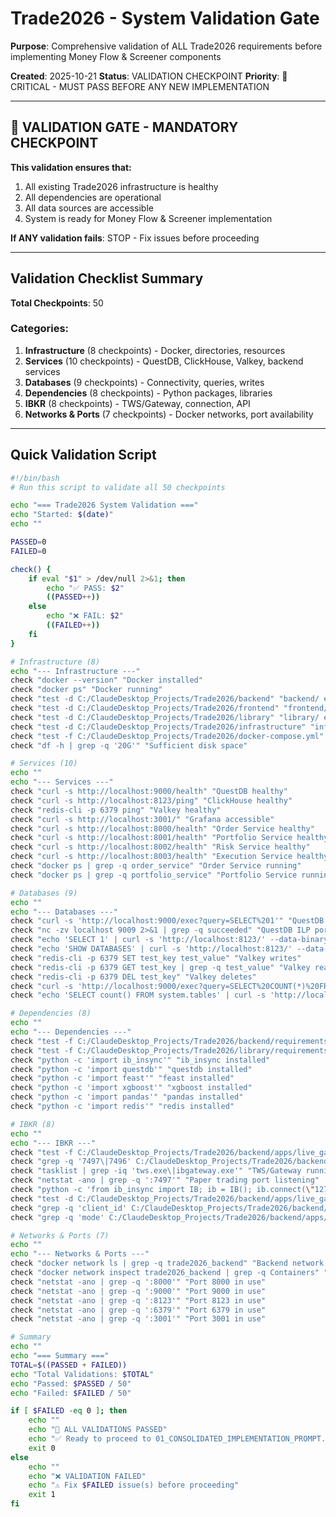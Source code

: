 # Trade2026 - System Validation Gate

**Purpose**: Comprehensive validation of ALL Trade2026 requirements before implementing Money Flow & Screener components

**Created**: 2025-10-21
**Status**: VALIDATION CHECKPOINT
**Priority**: 🔴 CRITICAL - MUST PASS BEFORE ANY NEW IMPLEMENTATION

---

## 🚦 VALIDATION GATE - MANDATORY CHECKPOINT

**This validation ensures that:**
1. All existing Trade2026 infrastructure is healthy
2. All dependencies are operational
3. All data sources are accessible
4. System is ready for Money Flow & Screener implementation

**If ANY validation fails**: STOP - Fix issues before proceeding

---

## Validation Checklist Summary

**Total Checkpoints**: 50

### Categories:
1. **Infrastructure** (8 checkpoints) - Docker, directories, resources
2. **Services** (10 checkpoints) - QuestDB, ClickHouse, Valkey, backend services
3. **Databases** (9 checkpoints) - Connectivity, queries, writes
4. **Dependencies** (8 checkpoints) - Python packages, libraries
5. **IBKR** (8 checkpoints) - TWS/Gateway, connection, API
6. **Networks & Ports** (7 checkpoints) - Docker networks, port availability

---

## Quick Validation Script

```bash
#!/bin/bash
# Run this script to validate all 50 checkpoints

echo "=== Trade2026 System Validation ==="
echo "Started: $(date)"
echo ""

PASSED=0
FAILED=0

check() {
    if eval "$1" > /dev/null 2>&1; then
        echo "✅ PASS: $2"
        ((PASSED++))
    else
        echo "❌ FAIL: $2"
        ((FAILED++))
    fi
}

# Infrastructure (8)
echo "--- Infrastructure ---"
check "docker --version" "Docker installed"
check "docker ps" "Docker running"
check "test -d C:/ClaudeDesktop_Projects/Trade2026/backend" "backend/ exists"
check "test -d C:/ClaudeDesktop_Projects/Trade2026/frontend" "frontend/ exists"
check "test -d C:/ClaudeDesktop_Projects/Trade2026/library" "library/ exists"
check "test -d C:/ClaudeDesktop_Projects/Trade2026/infrastructure" "infrastructure/ exists"
check "test -f C:/ClaudeDesktop_Projects/Trade2026/docker-compose.yml" "docker-compose.yml exists"
check "df -h | grep -q '20G'" "Sufficient disk space"

# Services (10)
echo ""
echo "--- Services ---"
check "curl -s http://localhost:9000/health" "QuestDB healthy"
check "curl -s http://localhost:8123/ping" "ClickHouse healthy"
check "redis-cli -p 6379 ping" "Valkey healthy"
check "curl -s http://localhost:3001/" "Grafana accessible"
check "curl -s http://localhost:8000/health" "Order Service healthy"
check "curl -s http://localhost:8001/health" "Portfolio Service healthy"
check "curl -s http://localhost:8002/health" "Risk Service healthy"
check "curl -s http://localhost:8003/health" "Execution Service healthy"
check "docker ps | grep -q order_service" "Order Service running"
check "docker ps | grep -q portfolio_service" "Portfolio Service running"

# Databases (9)
echo ""
echo "--- Databases ---"
check "curl -s 'http://localhost:9000/exec?query=SELECT%201'" "QuestDB queries"
check "nc -zv localhost 9009 2>&1 | grep -q succeeded" "QuestDB ILP port"
check "echo 'SELECT 1' | curl -s 'http://localhost:8123/' --data-binary @-" "ClickHouse queries"
check "echo 'SHOW DATABASES' | curl -s 'http://localhost:8123/' --data-binary @-" "ClickHouse databases"
check "redis-cli -p 6379 SET test_key test_value" "Valkey writes"
check "redis-cli -p 6379 GET test_key | grep -q test_value" "Valkey reads"
check "redis-cli -p 6379 DEL test_key" "Valkey deletes"
check "curl -s 'http://localhost:9000/exec?query=SELECT%20COUNT(*)%20FROM%20trades'" "QuestDB has data"
check "echo 'SELECT count() FROM system.tables' | curl -s 'http://localhost:8123/' --data-binary @-" "ClickHouse tables"

# Dependencies (8)
echo ""
echo "--- Dependencies ---"
check "test -f C:/ClaudeDesktop_Projects/Trade2026/backend/requirements.txt" "backend requirements.txt"
check "test -f C:/ClaudeDesktop_Projects/Trade2026/library/requirements.txt" "library requirements.txt"
check "python -c 'import ib_insync'" "ib_insync installed"
check "python -c 'import questdb'" "questdb installed"
check "python -c 'import feast'" "feast installed"
check "python -c 'import xgboost'" "xgboost installed"
check "python -c 'import pandas'" "pandas installed"
check "python -c 'import redis'" "redis installed"

# IBKR (8)
echo ""
echo "--- IBKR ---"
check "test -f C:/ClaudeDesktop_Projects/Trade2026/backend/apps/live_gateway/config.yaml" "IBKR config exists"
check "grep -q '7497\|7496' C:/ClaudeDesktop_Projects/Trade2026/backend/apps/live_gateway/config.yaml" "IBKR ports configured"
check "tasklist | grep -iq 'tws.exe\|ibgateway.exe'" "TWS/Gateway running"
check "netstat -ano | grep -q ':7497'" "Paper trading port listening"
check "python -c 'from ib_insync import IB; ib = IB(); ib.connect(\"127.0.0.1\", 7497, clientId=999); print(\"OK\"); ib.disconnect()'" "IBKR connection test"
check "test -d C:/ClaudeDesktop_Projects/Trade2026/backend/apps/live_gateway" "IBKR gateway directory"
check "grep -q 'client_id' C:/ClaudeDesktop_Projects/Trade2026/backend/apps/live_gateway/config.yaml" "IBKR client ID configured"
check "grep -q 'mode' C:/ClaudeDesktop_Projects/Trade2026/backend/apps/live_gateway/config.yaml" "IBKR mode configured"

# Networks & Ports (7)
echo ""
echo "--- Networks & Ports ---"
check "docker network ls | grep -q trade2026_backend" "Backend network exists"
check "docker network inspect trade2026_backend | grep -q Containers" "Services connected to network"
check "netstat -ano | grep -q ':8000'" "Port 8000 in use"
check "netstat -ano | grep -q ':9000'" "Port 9000 in use"
check "netstat -ano | grep -q ':8123'" "Port 8123 in use"
check "netstat -ano | grep -q ':6379'" "Port 6379 in use"
check "netstat -ano | grep -q ':3001'" "Port 3001 in use"

# Summary
echo ""
echo "=== Summary ==="
TOTAL=$((PASSED + FAILED))
echo "Total Validations: $TOTAL"
echo "Passed: $PASSED / 50"
echo "Failed: $FAILED / 50"

if [ $FAILED -eq 0 ]; then
    echo ""
    echo "🎉 ALL VALIDATIONS PASSED"
    echo "✅ Ready to proceed to 01_CONSOLIDATED_IMPLEMENTATION_PROMPT.md"
    exit 0
else
    echo ""
    echo "❌ VALIDATION FAILED"
    echo "⚠️ Fix $FAILED issue(s) before proceeding"
    exit 1
fi
